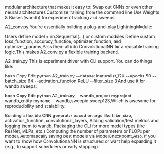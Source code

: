 modular architecture that makes it easy to:
Swap out CNNs or even other neural architectures Customize training from the command line Use Weights & Biases (wandb) for experiment tracking and sweeps.

A2_conv.py
You’re essentially building a plug-and-play LightningModule:

Users define model = nn.Sequential(...) or custom modules
Define custom loss_function, accuracy_function, optimizer_function, and optimizer_params,Pass them all into ConvolutionalNN for a reusable training logic.This makes A2_conv.py a flexible training backend.

A2_train.py
This is experiment driver with CLI support. You can do things like:

bash
Copy
Edit
python A2_train.py --dataset inaturalist_12K --epochs 50 --batch_size 64 --activation_function ReLU --filter_size 3
And use it for wandb sweeps:

bash
Copy
Edit
python A2_train.py --wandb_project myproject --wandb_entity myname --wandb_sweepid sweep123,Which is awesome for reproducibility and scalability.


 Building a flexible CNN generator based on args like filter_size, activation_function, convolutional_layers, Adding validation/test metrics and logging them to wandb, Packaging the CLI for more model types (like ResNet, MLPs, etc.)
Computing the number of parameters or FLOPs per model, Automatically saving best models via ModelCheckpoint,Also, if you want to show how ConvolutionalNN is structured or want help expanding it (e.g., to support schedulers or early stopping).
